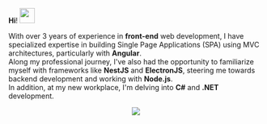 
 **Hi**! <img src="https://raw.githubusercontent.com/MartinHeinz/MartinHeinz/master/wave.gif" width="30px"> <br>

With over 3 years of experience in **front-end** web development, I have specialized expertise in building Single Page Applications (SPA) using MVC architectures, particularly with **Angular**.<br>
Along my professional journey, I've also had the opportunity to familiarize myself with frameworks like **NestJS** and **ElectronJS**, steering me towards backend development and working with **Node.js**.<br>
In addition, at my new workplace, I'm delving into **C#** and **.NET** development.




<!-- <p align="center"> 
     <img align="center" src="https://komarev.com/ghpvc/?username=almas77abolfazl&color=brightgreen" /> <br> 
</p> --!>
 <p align="center"> 
  <img align="center" src="https://github-readme-stats.vercel.app/api?username=almas77abolfazl&show_icons=true&theme=dark" />
</p>





